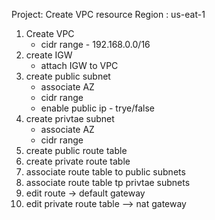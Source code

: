Project: Create VPC resource
Region : us-eat-1

1. Create VPC
    - cidr range - 192.168.0.0/16
2. create IGW
    - attach IGW to VPC
3. create public subnet
    - associate AZ
    - cidr range
    - enable public ip - trye/false
4. create privtae subnet
    - associate AZ
    - cidr range
5. create public route table
6. create private route table
7. associate route table to public subnets
8. associate route table tp privtae subnets
9. edit route -> default gateway
10. edit private route table --> nat gateway
